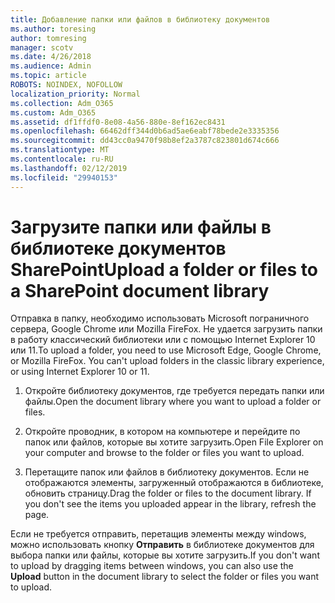```yaml
---
title: Добавление папки или файлов в библиотеку документов
ms.author: toresing
author: tomresing
manager: scotv
ms.date: 4/26/2018
ms.audience: Admin
ms.topic: article
ROBOTS: NOINDEX, NOFOLLOW
localization_priority: Normal
ms.collection: Adm_O365
ms.custom: Adm_O365
ms.assetid: df1ffdf0-8e08-4a56-880e-8ef162ec8431
ms.openlocfilehash: 66462dff344d0b6ad5ae6eabf78bede2e3335356
ms.sourcegitcommit: dd43cc0a9470f98b8ef2a3787c823801d674c666
ms.translationtype: MT
ms.contentlocale: ru-RU
ms.lasthandoff: 02/12/2019
ms.locfileid: "29940153"
---
```

# <a name="upload-a-folder-or-files-to-a-sharepoint-document-library"></a><span data-ttu-id="4e77d-102">Загрузите папки или файлы в библиотеке документов SharePoint</span><span class="sxs-lookup"><span data-stu-id="4e77d-102">Upload a folder or files to a SharePoint document library</span></span>

<span data-ttu-id="4e77d-p101">Отправка в папку, необходимо использовать Microsoft пограничного сервера, Google Chrome или Mozilla FireFox. Не удается загрузить папки в работу классический библиотеки или с помощью Internet Explorer 10 или 11.</span><span class="sxs-lookup"><span data-stu-id="4e77d-p101">To upload a folder, you need to use Microsoft Edge, Google Chrome, or Mozilla FireFox. You can't upload folders in the classic library experience, or using Internet Explorer 10 or 11.</span></span>
  
1. <span data-ttu-id="4e77d-105">Откройте библиотеку документов, где требуется передать папки или файлы.</span><span class="sxs-lookup"><span data-stu-id="4e77d-105">Open the document library where you want to upload a folder or files.</span></span>
    
2. <span data-ttu-id="4e77d-106">Откройте проводник, в котором на компьютере и перейдите по папок или файлов, которые вы хотите загрузить.</span><span class="sxs-lookup"><span data-stu-id="4e77d-106">Open File Explorer on your computer and browse to the folder or files you want to upload.</span></span>
    
3. <span data-ttu-id="4e77d-p102">Перетащите папок или файлов в библиотеку документов. Если не отображаются элементы, загруженный отображаются в библиотеке, обновить страницу.</span><span class="sxs-lookup"><span data-stu-id="4e77d-p102">Drag the folder or files to the document library. If you don't see the items you uploaded appear in the library, refresh the page.</span></span> 
    
<span data-ttu-id="4e77d-109">Если не требуется отправить, перетащив элементы между windows, можно использовать кнопку **Отправить** в библиотеке документов для выбора папки или файлы, которые вы хотите загрузить.</span><span class="sxs-lookup"><span data-stu-id="4e77d-109">If you don't want to upload by dragging items between windows, you can also use the **Upload** button in the document library to select the folder or files you want to upload.</span></span> 
  

